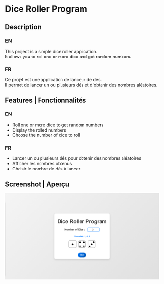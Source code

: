 # Dice Roller Program

## Description
### EN 
This project is a simple dice roller application.         
It allows you to roll one or more dice and get random numbers.      

### FR 
Ce projet est une application de lanceur de dés.     
Il permet de lancer un ou plusieurs dés et d'obtenir des nombres aléatoires.   

## Features | Fonctionnalités
### EN 
- Roll one or more dice to get random numbers
- Display the rolled numbers
- Choose the number of dice to roll
### FR 
- Lancer un ou plusieurs dés pour obtenir des nombres aléatoires
- Afficher les nombres obtenus
- Choisir le nombre de dés à lancer

## Screenshot | Aperçu
![Project Screenshot](./imgs/screenshot.PNG)
